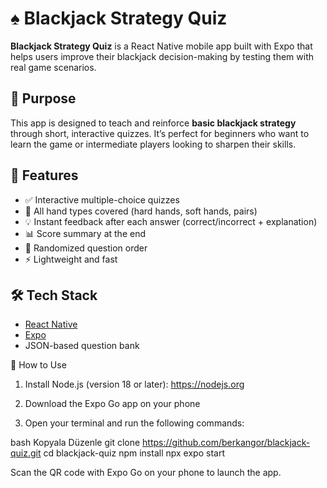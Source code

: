 # ♠️ Blackjack Strategy Quiz

**Blackjack Strategy Quiz** is a React Native mobile app built with Expo that helps users improve their blackjack decision-making by testing them with real game scenarios.

## 🎯 Purpose

This app is designed to teach and reinforce **basic blackjack strategy** through short, interactive quizzes. It’s perfect for beginners who want to learn the game or intermediate players looking to sharpen their skills.

## 📱 Features

- ✅ Interactive multiple-choice quizzes
- 🧠 All hand types covered (hard hands, soft hands, pairs)
- 💡 Instant feedback after each answer (correct/incorrect + explanation)
- 📊 Score summary at the end
- 🔁 Randomized question order
- ⚡ Lightweight and fast

## 🛠️ Tech Stack

- [React Native](https://reactnative.dev/)
- [Expo](https://expo.dev/)
- JSON-based question bank

🚀 How to Use
1) Install Node.js (version 18 or later): https://nodejs.org

2) Download the Expo Go app on your phone

3) Open your terminal and run the following commands:

bash
Kopyala
Düzenle
git clone https://github.com/berkangor/blackjack-quiz.git
cd blackjack-quiz
npm install
npx expo start

Scan the QR code with Expo Go on your phone to launch the app.


